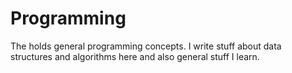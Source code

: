 # Programming
The holds general programming concepts. 
I write stuff about data structures and algorithms here 
and also general stuff I learn.
